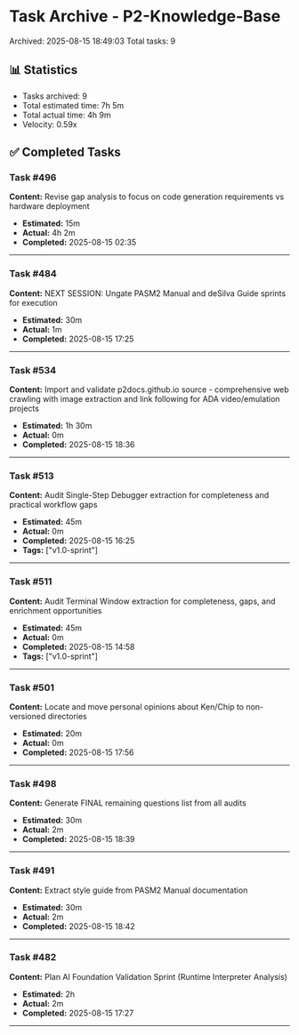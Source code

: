 # Task Archive - P2-Knowledge-Base

Archived: 2025-08-15 18:49:03
Total tasks: 9

## 📊 Statistics

- Tasks archived: 9
- Total estimated time: 7h 5m
- Total actual time: 4h 9m
- Velocity: 0.59x

## ✅ Completed Tasks

### Task #496
**Content:** Revise gap analysis to focus on code generation requirements vs hardware deployment

- **Estimated:** 15m
- **Actual:** 4h 2m
- **Completed:** 2025-08-15 02:35

---

### Task #484
**Content:** NEXT SESSION: Ungate PASM2 Manual and deSilva Guide sprints for execution

- **Estimated:** 30m
- **Actual:** 1m
- **Completed:** 2025-08-15 17:25

---

### Task #534
**Content:** Import and validate p2docs.github.io source - comprehensive web crawling with image extraction and link following for ADA video/emulation projects

- **Estimated:** 1h 30m
- **Actual:** 0m
- **Completed:** 2025-08-15 18:36

---

### Task #513
**Content:** Audit Single-Step Debugger extraction for completeness and practical workflow gaps

- **Estimated:** 45m
- **Actual:** 0m
- **Completed:** 2025-08-15 16:25
- **Tags:** ["v1.0-sprint"]

---

### Task #511
**Content:** Audit Terminal Window extraction for completeness, gaps, and enrichment opportunities

- **Estimated:** 45m
- **Actual:** 0m
- **Completed:** 2025-08-15 14:58
- **Tags:** ["v1.0-sprint"]

---

### Task #501
**Content:** Locate and move personal opinions about Ken/Chip to non-versioned directories

- **Estimated:** 20m
- **Actual:** 0m
- **Completed:** 2025-08-15 17:56

---

### Task #498
**Content:** Generate FINAL remaining questions list from all audits

- **Estimated:** 30m
- **Actual:** 2m
- **Completed:** 2025-08-15 18:39

---

### Task #491
**Content:** Extract style guide from PASM2 Manual documentation

- **Estimated:** 30m
- **Actual:** 2m
- **Completed:** 2025-08-15 18:42

---

### Task #482
**Content:** Plan AI Foundation Validation Sprint (Runtime Interpreter Analysis)

- **Estimated:** 2h
- **Actual:** 2m
- **Completed:** 2025-08-15 17:27

---

